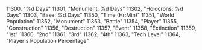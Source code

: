 ﻿11300, "%d Days"
11301, "Monument: %d Days"
11302, "Holocrons: %d Days"
11303, "Base: %d Days"
11350, "Time (Hr:Min)"
11351, "World Population"
11352, "Monument"
11353, "Battle"
11354, "Player"
11355, "Construction"
11356, "Destruction"
11357, "Event"
11358, "Extinction"
11359, "1st"
11360, "2nd"
11361, "3rd"
11362, "4th"
11363, "Tech Level"
11364, "Player's Population Percentage"
